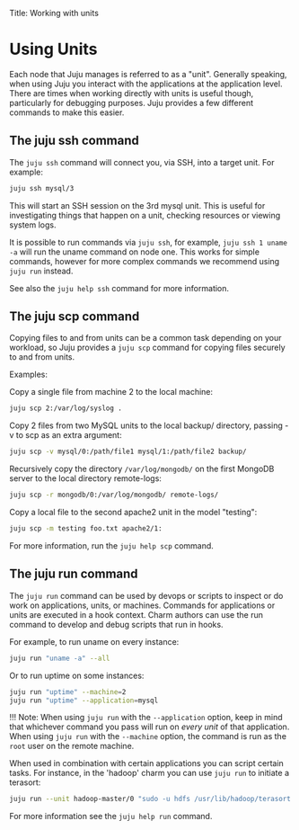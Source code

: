 Title: Working with units  

# Using Units

Each node that Juju manages is referred to as a "unit". Generally speaking,
when using Juju you interact with the applications at the application level. 
There are times when working directly with units is useful though, particularly
for debugging purposes. Juju provides a few different commands to make this
easier.


## The juju ssh command

The `juju ssh` command will connect you, via SSH, into a target unit. For
example:

```bash
juju ssh mysql/3
```

This will start an SSH session on the 3rd mysql unit. This is useful for
investigating things that happen on a unit, checking resources or viewing
system logs.

It is possible to run commands via `juju ssh`, for example, `juju ssh 1 uname
-a` will run the uname command on node one. This works for simple commands,
however for more complex commands we recommend using `juju run` instead.

See also the `juju help ssh` command for more information.


## The juju scp command

Copying files to and from units can be a common task depending on your
workload, so Juju provides a `juju scp` command for copying files securely to
and from units.

Examples:

Copy a single file from machine 2 to the local machine:

```bash
juju scp 2:/var/log/syslog .
```

Copy 2 files from two MySQL units to the local backup/ directory, passing -v to
scp as an extra argument:

```bash
juju scp -v mysql/0:/path/file1 mysql/1:/path/file2 backup/
```

Recursively copy the directory `/var/log/mongodb/` on the first MongoDB server
to the local directory remote-logs:

```bash
juju scp -r mongodb/0:/var/log/mongodb/ remote-logs/
```

Copy a local file to the second apache2 unit in the model "testing":

```bash
juju scp -m testing foo.txt apache2/1:
```

For more information, run the `juju help scp` command.


## The juju run command

The `juju run` command can be used by devops or scripts to inspect or do work
on applications, units, or machines. Commands for applications or units are
executed in a hook context. Charm authors can use the run command to develop 
and debug scripts that run in hooks.

For example, to run uname on every instance:

```bash
juju run "uname -a" --all
```

Or to run uptime on some instances:

```bash
juju run "uptime" --machine=2
juju run "uptime" --application=mysql
```

!!! Note: 
    When using `juju run` with the `--application` option, keep in mind
    that whichever command you pass will run on *every unit* of that application.
    When using `juju run` with the `--machine` option, the command is run as the
    `root` user on the remote machine.

When used in combination with certain applications you can script certain tasks.
For instance, in the 'hadoop' charm you can use `juju run` to initiate a
terasort:

```bash
juju run --unit hadoop-master/0 "sudo -u hdfs /usr/lib/hadoop/terasort.sh"
```

For more information see the `juju help run` command.

